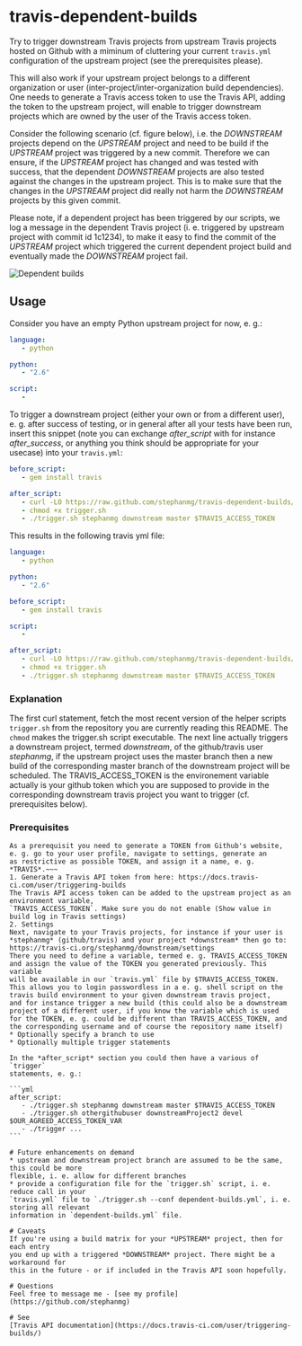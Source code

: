 # travis-dependent-builds

Try to trigger downstream Travis projects from upstream Travis projects
hosted on Github with a miminum of cluttering your current `travis.yml`
configuration of the upstream project (see the prerequisites please).

This will also work if your upstream project belongs to a different
organization or user (inter-project/inter-organization build dependencies).
One needs to generate a Travis access token to use the Travis API, adding
the token to the upstream project, will enable to trigger downstream projects
which are owned by the user of the Travis access token.

Consider the following scenario (cf. figure below), i.e. the *DOWNSTREAM* 
projects depend on the *UPSTREAM* project and need to be build if the
*UPSTREAM* project was triggered by a new commit. Therefore we
can ensure, if the *UPSTREAM* project has changed and was tested
with success, that the dependent *DOWNSTREAM* projects are also
tested against the changes in the upstream project. This is to 
make sure that the changes in the *UPSTREAM* project  did really not
 harm the *DOWNSTREAM* projects by this given commit.

Please note, if a dependent project has been triggered by our
scripts, we log a message in the dependent Travis project (i. e.
triggered by upstream project with commit id 1c1234), to make it easy 
to find the commit of the *UPSTREAM* project which triggered the current
dependent project build and eventually made the *DOWNSTREAM* project fail.

![Dependent builds](/data/img/travis-dependent-builds.png)

## Usage
Consider you have an empty Python upstream project for now, e. g.:

```yml
language: 
   - python

python:
   - "2.6"

script:
   -
```

To trigger a downstream project (either your own or from a different user),
e. g. after success of testing, or in general after all your tests have been run, 
insert this snippet (note you can exchange *after_script* with for instance *after_success*, 
or anything you think should be appropriate for your usecase) into your `travis.yml`:

```yml
before_script:
   - gem install travis

after_script:
   - curl -LO https://raw.github.com/stephanmg/travis-dependent-builds/master/trigger.sh
   - chmod +x trigger.sh
   - ./trigger.sh stephanmg downstream master $TRAVIS_ACCESS_TOKEN 
```

This results in the following travis yml file:
```yml
language: 
   - python

python:
   - "2.6"

before_script:
   - gem install travis

script:
   -

after_script:
   - curl -LO https://raw.github.com/stephanmg/travis-dependent-builds/master/trigger.sh
   - chmod +x trigger.sh
   - ./trigger.sh stephanmg downstream master $TRAVIS_ACCESS_TOKEN 
```

### Explanation
The first curl statement, fetch the most recent version of the helper scripts
`trigger.sh` from the repository you are currently reading this README. 
The `chmod` makes the trigger.sh script executable.
The next line actually triggers a downstream project, termed *downstream*, 
of the github/travis user *stephanmg*, if the upstream project uses the 
master branch then a new build of the corresponding master branch of 
the downstream project will be scheduled. The TRAVIS_ACCESS_TOKEN
is the environement variable actually is your github token which you are
supposed to provide in the corresponding downstream travis project you want
to trigger (cf. prerequisites below).

### Prerequisites

~~~1. Token
As a prerequisit you need to generate a TOKEN from Github's website,
e. g. go to your user profile, navigate to settings, generate an
as restrictive as possible TOKEN, and assign it a name, e. g. 
*TRAVIS*.~~~
1. Generate a Travis API token from here: https://docs.travis-ci.com/user/triggering-builds
The Travis API access token can be added to the upstream project as an environment variable,
`TRAVIS_ACCESS_TOKEN`. Make sure you do not enable (Show value in build log in Travis settings)
2. Settings 
Next, navigate to your Travis projects, for instance if your user is
*stephanmg* (github/travis) and your project *downstream* then go to:
https://travis-ci.org/stephanmg/downstream/settings
There you need to define a variable, termed e. g. TRAVIS_ACCESS_TOKEN
and assign the value of the TOKEN you generated previously. This variable
will be available in our `travis.yml` file by $TRAVIS_ACCESS_TOKEN.
This allows you to login passwordless in a e. g. shell script on the
travis build environment to your given downstream travis project,
and for instance trigger a new build (this could also be a downstream
project of a different user, if you know the variable which is used
for the TOKEN, e. g. could be different than TRAVIS_ACCESS_TOKEN, and
the corresponding username and of course the repository name itself)
* Optionally specify a branch to use
* Optionally multiple trigger statements

In the *after_script* section you could then have a various of `trigger`
statements, e. g.:

```yml
after_script:
   - ./trigger.sh stephanmg downstream master $TRAVIS_ACCESS_TOKEN 
   - ./trigger.sh othergithubuser downstreamProject2 devel $OUR_AGREED_ACCESS_TOKEN_VAR
   - ./trigger ...
```

# Future enhancements on demand
* upstream and downstream project branch are assumed to be the same, this could be more
flexible, i. e. allow for different branches
* provide a configuration file for the `trigger.sh` script, i. e. reduce call in your
`travis.yml` file to `./trigger.sh --conf dependent-builds.yml`, i. e. storing all relevant
information in `dependent-builds.yml` file.

# Caveats
If you're using a build matrix for your *UPSTREAM* project, then for each entry
you end up with a triggered *DOWNSTREAM* project. There might be a workaround for
this in the future - or if included in the Travis API soon hopefully.

# Questions
Feel free to message me - [see my profile](https://github.com/stephanmg)

# See 
[Travis API documentation](https://docs.travis-ci.com/user/triggering-builds/)
